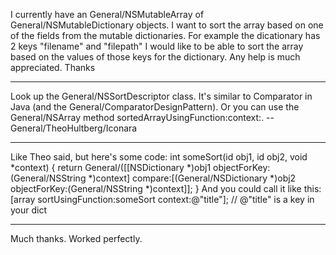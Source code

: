 I currently have an General/NSMutableArray of General/NSMutableDictionary objects.  I want to sort the array based on one of the fields from the mutable dictionaries.  For example the dicationary has 2 keys "filename" and "filepath" I would like to be able to sort the array based on the values of those keys for the dictionary.  Any help is much appreciated.  Thanks

----

Look up the     General/NSSortDescriptor class. It's similar to     Comparator in Java (and the General/ComparatorDesignPattern). Or you can use the     General/NSArray method     sortedArrayUsingFunction:context:.  --General/TheoHultberg/Iconara

----

Like Theo said, but here's some code:
    int someSort(id obj1, id obj2, void *context)
{
	return General/([[NSDictionary *)obj1 objectForKey:(General/NSString *)context] compare:[(General/NSDictionary *)obj2 objectForKey:(General/NSString *)context]];
}
And you could call it like this:
    [array sortUsingFunction:someSort context:@"title"]; // @"title" is a key in your dict

----

Much thanks.  Worked perfectly.